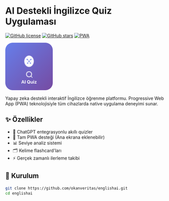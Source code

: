 # AI Destekli İngilizce Quiz Uygulaması

[![GitHub license](https://img.shields.io/github/license/okanveritas/englishai)](https://github.com/okanveritas/englishai/blob/main/LICENSE)
[![GitHub stars](https://img.shields.io/github/stars/okanveritas/englishai)](https://github.com/okanveritas/englishai/stargazers)
[![PWA](https://img.shields.io/badge/PWA-Optimized-brightgreen)](https://okanveritas.github.io/englishai/)

<img src="ai-logo.svg" width="150" alt="AI Quiz Logo">

Yapay zeka destekli interaktif İngilizce öğrenme platformu. Progressive Web App (PWA) teknolojisiyle tüm cihazlarda native uygulama deneyimi sunar.

## ✨ Özellikler

- 🧠 ChatGPT entegrasyonlu akıllı quizler
- 📱 Tam PWA desteği (Ana ekrana eklenebilir)
- 📊 Seviye analiz sistemi
- 🗂️ Kelime flashcard'ları
- ⚡ Gerçek zamanlı ilerleme takibi

## 🚀 Kurulum

```bash
git clone https://github.com/okanveritas/englishai.git
cd englishai
